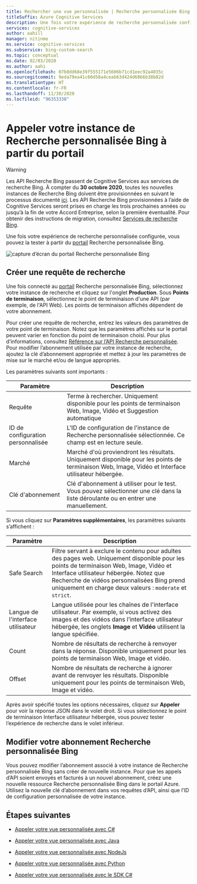 ```yaml
---
title: Rechercher une vue personnalisée | Recherche personnalisée Bing
titleSuffix: Azure Cognitive Services
description: Une fois votre expérience de recherche personnalisée configurée, vous pouvez la tester à partir du portail Recherche personnalisée Bing.
services: cognitive-services
author: aahill
manager: nitinme
ms.service: cognitive-services
ms.subservice: bing-custom-search
ms.topic: conceptual
ms.date: 02/03/2020
ms.author: aahi
ms.openlocfilehash: 07b0dd68e39f555171e5606b71cd1eec92a4035c
ms.sourcegitcommit: 9eda79ea41c60d58a4ceab63d424d6866b38b82d
ms.translationtype: HT
ms.contentlocale: fr-FR
ms.lasthandoff: 11/30/2020
ms.locfileid: "96353338"
---
```

# <a name="call-your-bing-custom-search-instance-from-the-portal"></a>Appeler votre instance de Recherche personnalisée Bing à partir du portail

> [!WARNING]
> Les API Recherche Bing passent de Cognitive Services aux services de recherche Bing. À compter du **30 octobre 2020**, toutes les nouvelles instances de Recherche Bing doivent être provisionnées en suivant le processus documenté [ici](/bing/search-apis/bing-web-search/create-bing-search-service-resource).
> Les API Recherche Bing provisionnées à l’aide de Cognitive Services seront prises en charge les trois prochaines années ou jusqu’à la fin de votre Accord Entreprise, selon la première éventualité.
> Pour obtenir des instructions de migration, consultez [Services de recherche Bing](/bing/search-apis/bing-web-search/create-bing-search-service-resource).

Une fois votre expérience de recherche personnalisée configurée, vous pouvez la tester à partir du [portail](https://customsearch.ai) Recherche personnalisée Bing. 

![capture d’écran du portail Recherche personnalisée Bing](media/portal-search-screen.png)
## <a name="create-a-search-query"></a>Créer une requête de recherche 

Une fois connecté au [portail](https://customsearch.ai) Recherche personnalisée Bing, sélectionnez votre instance de recherche et cliquez sur l'onglet **Production**. Sous **Points de terminaison**, sélectionnez le point de terminaison d'une API (par exemple, de l'API Web). Les points de terminaison affichés dépendent de votre abonnement.

Pour créer une requête de recherche, entrez les valeurs des paramètres de votre point de terminaison. Notez que les paramètres affichés sur le portail peuvent varier en fonction du point de terminaison choisi. Pour plus d’informations, consultez [Référence sur l’API Recherche personnalisée](/rest/api/cognitiveservices-bingsearch/bing-custom-search-api-v7-reference#query-parameters). Pour modifier l’abonnement utilisée par votre instance de recherche, ajoutez la clé d’abonnement appropriée et mettez à jour les paramètres de mise sur le marché et/ou de langue appropriés.

Les paramètres suivants sont importants :


|Paramètre  |Description  |
|---------|---------|
|Requête     | Terme à rechercher. Uniquement disponible pour les points de terminaison Web, Image, Vidéo et Suggestion automatique |
|ID de configuration personnalisée | L'ID de configuration de l'instance de Recherche personnalisée sélectionnée. Ce champ est en lecture seule. |
|Marché     | Marché d'où proviendront les résultats. Uniquement disponible pour les points de terminaison Web, Image, Vidéo et Interface utilisateur hébergée.        |
|Clé d'abonnement | Clé d'abonnement à utiliser pour le test. Vous pouvez sélectionner une clé dans la liste déroulante ou en entrer une manuellement.          |

Si vous cliquez sur **Paramètres supplémentaires**, les paramètres suivants s’affichent :  

|Paramètre  |Description  |
|---------|---------|
|Safe Search     | Filtre servant à exclure le contenu pour adultes des pages web. Uniquement disponible pour les points de terminaison Web, Image, Vidéo et Interface utilisateur hébergée. Notez que Recherche de vidéos personnalisées Bing prend uniquement en charge deux valeurs : `moderate` et `strict`.        |
|Langue de l'interface utilisateur    | Langue utilisée pour les chaînes de l'interface utilisateur. Par exemple, si vous activez des images et des vidéos dans l’interface utilisateur hébergée, les onglets **Image** et **Vidéo** utilisent la langue spécifiée.        |
|Count     | Nombre de résultats de recherche à renvoyer dans la réponse. Disponible uniquement pour les points de terminaison Web, Image et vidéo.         |
|Offset    | Nombre de résultats de recherche à ignorer avant de renvoyer les résultats. Disponible uniquement pour les points de terminaison Web, Image et vidéo.        |
    
Après avoir spécifié toutes les options nécessaires, cliquez sur **Appeler** pour voir la réponse JSON dans le volet droit. Si vous sélectionnez le point de terminaison Interface utilisateur hébergée, vous pouvez tester l’expérience de recherche dans le volet inférieur.

## <a name="change-your-bing-custom-search-subscription"></a>Modifier votre abonnement Recherche personnalisée Bing

Vous pouvez modifier l’abonnement associé à votre instance de Recherche personnalisée Bing sans créer de nouvelle instance. Pour que les appels d’API soient envoyés et facturés à un nouvel abonnement, créez une nouvelle ressource Recherche personnalisée Bing dans le portail Azure. Utilisez la nouvelle clé d’abonnement dans vos requêtes d’API, ainsi que l’ID de configuration personnalisée de votre instance.

## <a name="next-steps"></a>Étapes suivantes

- [Appeler votre vue personnalisée avec C#](./call-endpoint-csharp.md)
- [Appeler votre vue personnalisée avec Java](./call-endpoint-java.md)
- [Appeler votre vue personnalisée avec NodeJs](./call-endpoint-nodejs.md)
- [Appeler votre vue personnalisée avec Python](./call-endpoint-python.md)

- [Appeler votre vue personnalisée avec le SDK C#](./quickstarts/client-libraries.md?pivots=programming-language-csharp%253fpivots%253dprogramming-language-csharp)